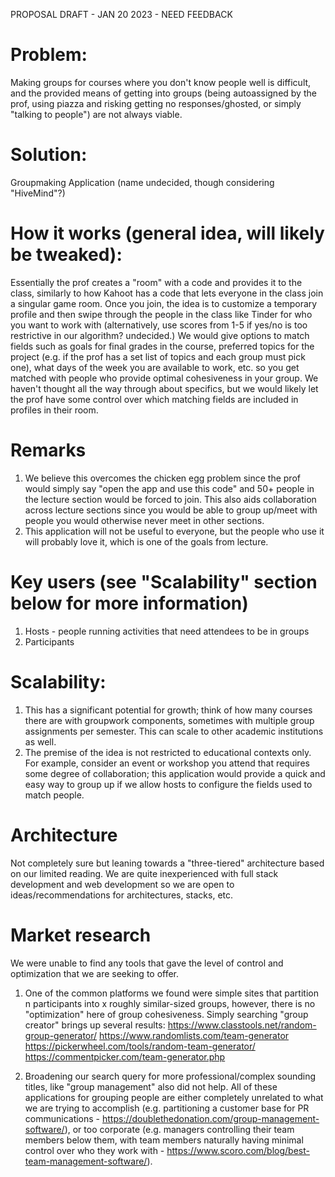 PROPOSAL DRAFT - JAN 20 2023 - NEED FEEDBACK

# Problem: 
Making groups for courses where you don't know people well is difficult, and the provided means of getting into groups (being autoassigned by the prof, using piazza and risking getting no responses/ghosted, or simply "talking to people") are not always viable.


# Solution: 
Groupmaking Application (name undecided, though considering "HiveMind"?)


# How it works (general idea, will likely be tweaked):
Essentially the prof creates a "room" with a code and provides it to the class, similarly to how Kahoot has a code that lets everyone in the class join a singular game room.
Once you join, the idea is to customize a temporary profile and then swipe through the people in the class like Tinder for who you want to work with (alternatively, use scores from 1-5 if yes/no is too restrictive in our algorithm? undecided.) We would give options to match fields such as goals for final grades in the course, preferred topics for the project (e.g. if the prof has a set list of topics and each group must pick one), what days of the week you are available to work, etc. so you get matched with people who provide optimal cohesiveness in your group. We haven't thought all the way through about specifics, but we would likely let the prof have some control over which matching fields are included in profiles in their room.


# Remarks
1. We believe this overcomes the chicken egg problem since the prof would simply say "open the app and use this code" and 50+ people in the lecture section would be forced to join. This also aids collaboration across lecture sections since you would be able to group up/meet with people you would otherwise never meet in other sections.
2. This application will not be useful to everyone, but the people who use it will probably love it, which is one of the goals from lecture.


# Key users (see "Scalability" section below for more information)
1. Hosts - people running activities that need attendees to be in groups
2. Participants


# Scalability:
1. This has a significant potential for growth; think of how many courses there are with groupwork components, sometimes with multiple group assignments per semester. This can scale to other academic institutions as well.
2. The premise of the idea is not restricted to educational contexts only. For example, consider an event or workshop you attend that requires some degree of collaboration; this application would provide a quick and easy way to group up if we allow hosts to configure the fields used to match people. 


# Architecture
Not completely sure but leaning towards a "three-tiered" architecture based on our limited reading. We are quite inexperienced with full stack development and web development so we are open to ideas/recommendations for architectures, stacks, etc.


# Market research
We were unable to find any tools that gave the level of control and optimization that we are seeking to offer.

1. One of the common platforms we found were simple sites that partition n participants into x roughly similar-sized groups, however, there is no "optimization" here of group cohesiveness. Simply searching "group creator" brings up several results:
    https://www.classtools.net/random-group-generator/
    https://www.randomlists.com/team-generator
    https://pickerwheel.com/tools/random-team-generator/
    https://commentpicker.com/team-generator.php

2. Broadening our search query for more professional/complex sounding titles, like "group management" also did not help. All of these applications for grouping people are either completely unrelated to what we are trying to accomplish (e.g. partitioning a customer base for PR communications - https://doublethedonation.com/group-management-software/), or too corporate (e.g. managers controlling their team members below them, with team members naturally having minimal control over who they work with - https://www.scoro.com/blog/best-team-management-software/).